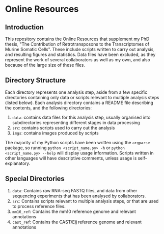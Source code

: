 # Online Resources

## Introduction

This repository contains the Online Resources that supplement my PhD thesis,
"The Contribution of Retrotransposons to the Transcriptomes of Murine
Somatic Cells". These include scripts written to carry out analysis, and
resulting figures and statistics. Data files have been excluded, as they
represent the work of several collaborators as well as my own, and also
because of the large size of these files.

## Directory Structure

Each directory represents one analysis step, aside from a few specific
directories containing only data or scripts relevant to multiple analysis
steps (listed below). Each analysis directory contains a README file
describing the contents, and the following directories:
1. `data`: contains data files for this analysis step, usually organised
into subdirectories representing different stages in data processing
2. `src`: contains scripts used to carry out the analysis
3. `imgs`: contains images produced by scripts

The majority of my Python scripts have been written using the `argparse` 
package, so running `python <script_name.py> -h` or
`python <script_name.py> --help` will display usage information. Scripts
written in other languages will have descriptive comments, unless
usage is self-explanatory.

## Special Directories
1. `data`: Contains raw RNA-seq FASTQ files, and data from other
sequencing experiments that has been analysed by collaborators.
2. `src`: Contains scripts relevant to multiple analysis steps, or
that are used to process reference files.
3. `mm10_ref`: Contains the mm10 reference genome and relevant 
annotations
4. `cast_ref`: Contains the CAST/Eij reference genome and relevant
annotations
